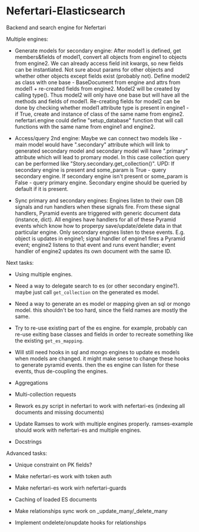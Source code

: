 # Nefertari-Elasticsearch

Backend and search engine for Nefertari


Multiple engines:

- Generate models for secondary engine:
  After model1 is defined, get members&fields of model1, convert all objects from engine1 to objects from engine2. We can already access field init kwargs, so new fields can be instantiated. Not sure about params for other objects and whether other objects except fields exist (probably not). Define model2 as class with one base - BaseDocument from engine and attrs from model1 + re-created fields from engine2. Model2 will be created by calling type(). Thus model2 will only have one base but will have all the methods and fields of model1. Re-creating fields for model2 can be done by checking whether model1 attribute type is present in engine1 - if True, create and instance of class of the same name from engine2. nefertari.engine could define "setup_database" function that will call functions with the same name from engine1 and engine2.

- Access/query 2nd engine:
  Maybe we can connect two models like - main model would have ".secondary" attribute which will link to generated secondary model and secondary model will have ".primary" attribute which will lead to promary model. In this case collection query can be performed like "Story.secondary.get_collection()".
  UPD: If secondary engine is present and some_param is True - query secondary engine. If secondary engine isn't present or some_param is False - query primary engine. Secondary engine should be queried by default if it is present.

- Sync primary and secondary engines:
  Engines listen to their own DB signals and run handlers when these signals fire. From these signal handlers, Pyramid events are triggered with generic document data (instance, dict). All engines have handlers for all of these Pyramid events which know how to properpy save/update/delete data in that particular engine. Only secondary engines listen to these events. E.g. object is updates in engine1; signal handler of engine1 fires a Pyramid event; engine2 listens to that event and runs event handler; event handler of engine2 updates its own document with the same ID.


Next tasks:

- Using multiple engines.

- Need a way to delegate search to es (or other secondary
  engine?). maybe just call `get_collection` on the generated es
  model.

- Need a way to generate an es model or mapping given an sql or mongo
  model. this shouldn't be too hard, since the field names are mostly
  the same.

- Try to re-use existing part of the es engine. for example, probably
  can re-use exiting base classes and fields in order to recreate
  something like the existing `get_es_mapping`.

- Will still need hooks in sql and mongo engines to update es models
  when models are changed. it might make sense to change these hooks
  to generate pyramid events. then the es engine can listen for these
  events, thus de-coupling the engines.

- Aggregations

- Multi-collection requests

- Rework es.py script in nefertari to work with nefertari-es (indexing
  all documents and missing documents)

- Update Ramses to work with multiple engines properly. ramses-example
  should work with nefertari-es and multiple engines.

- Docstrings



Advanced tasks:

- Unique constraint on PK fields?

- Make nefertari-es work with token auth

- Make nefertari-es work wirh nefertari-guards

- Caching of loaded ES documents

- Make relationships sync work on _update_many/_delete_many

- Implement ondelete/onupdate hooks for relationships
